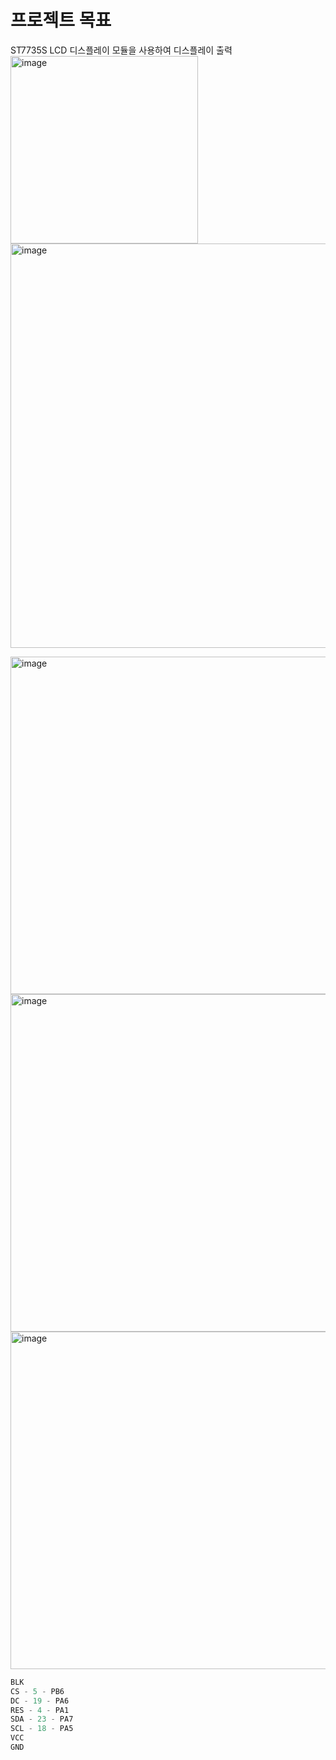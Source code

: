 # 프로젝트 목표
ST7735S LCD 디스플레이 모듈을 사용하여 디스플레이 출력
<img width="300" height="300" alt="image" src="https://github.com/user-attachments/assets/05c6495f-11d0-49e8-8d82-124635df8449" /> 
<img width="1411" height="647" alt="image" src="https://github.com/user-attachments/assets/ff30cf24-8d32-4364-9126-68e13de03bf4" />


<img width="540" height="540" alt="image" src="https://github.com/user-attachments/assets/7963a758-2c28-48f7-8737-02b0a484d5d3" />
<img width="540" height="540" alt="image" src="https://github.com/user-attachments/assets/6ac17d94-14a6-48b0-b949-41543325cd20" />
<img width="540" height="540" alt="image" src="https://github.com/user-attachments/assets/4475f95f-c72b-41ed-8904-0b82702d48d5" />

```c
BLK
CS - 5 - PB6
DC - 19 - PA6
RES - 4 - PA1
SDA - 23 - PA7
SCL - 18 - PA5
VCC
GND
```
